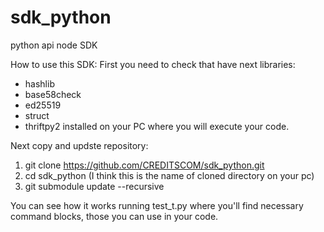 # sdk_python
python api node SDK

How to use this SDK:
First you need to check that have next libraries:
- hashlib
- base58check
- ed25519
- struct
- thriftpy2
installed on your PC  where you will execute your code.

Next copy and updste repository:

1. git clone https://github.com/CREDITSCOM/sdk_python.git
2. cd  sdk_python (I think this is the name of cloned directory on your pc)
3. git submodule update --recursive


You can see how it works running test_t.py where you'll find necessary command blocks, those you can use in your code.